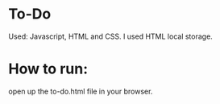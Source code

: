 # To-Do
 Used: Javascript, HTML and CSS.
I used HTML local storage.

# How to run:
open up the to-do.html file in your browser.

